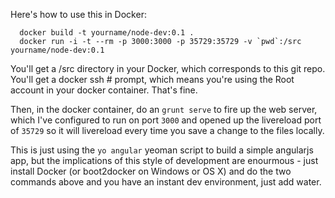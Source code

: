 Here's how to use this in Docker:

      docker build -t yourname/node-dev:0.1 .
      docker run -i -t --rm -p 3000:3000 -p 35729:35729 -v `pwd`:/src  yourname/node-dev:0.1

You'll get a /src directory in your Docker, which corresponds to this
git repo.  You'll get a docker ssh # prompt, which means you're using
the Root account in your docker container. That's fine.

Then, in the docker container, do an `grunt serve` to fire up the web
server, which I've configured to run on port `3000` and opened up the
livereload port of `35729` so it will livereload every time you save a
change to the files locally.

This is just using the `yo angular` yeoman script to build a simple
angularjs app, but the implications of this style of development are
enourmous - just install Docker (or boot2docker on Windows or OS X) and
do the two commands above and you have an instant dev environment, just
add water.


